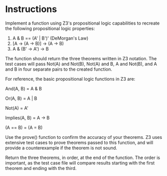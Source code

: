 # Instructions

Implement a function using Z3's propositional logic capabilities to 
recreate the following propositional logic properties:

1. A & B == (A' | B')' (DeMorgan's Law)
2. [A -> (A -> B)] -> (A -> B)
3. A & (B' -> A') -> B

The function should return the three theorems written in Z3 notation.  The 
test cases will pass Not(A) and Not(B), Not(A) and B, A and Not(B), and A and 
B in four separate pairs to the created function.

For reference, the basic propositional logic functions in Z3 are:

And(A, B) = A & B

Or(A, B) = A | B

Not(A) = A'

Implies(A, B) = A -> B

(A == B) = (A = B)

Use the prove() function to confirm the accuracy of your theorems.  Z3 uses 
extensive test cases to prove theorems passed to this function, and will provide a counterexample
if the theorem is not sound.

Return the three theorems, in order, at the end of the function.  The order is important, 
as the test case file will compare results starting with the first theorem and ending with the third.